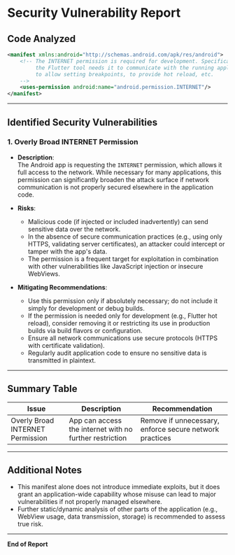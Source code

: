 # Security Vulnerability Report

## Code Analyzed

```xml
<manifest xmlns:android="http://schemas.android.com/apk/res/android">
    <!-- The INTERNET permission is required for development. Specifically,
         the Flutter tool needs it to communicate with the running application
         to allow setting breakpoints, to provide hot reload, etc.
    -->
    <uses-permission android:name="android.permission.INTERNET"/>
</manifest>
```

---

## Identified Security Vulnerabilities

### 1. Overly Broad INTERNET Permission

- **Description**:  
  The Android app is requesting the `INTERNET` permission, which allows it full access to the network. While necessary for many applications, this permission can significantly broaden the attack surface if network communication is not properly secured elsewhere in the application code.

- **Risks**:
  - Malicious code (if injected or included inadvertently) can send sensitive data over the network.
  - In the absence of secure communication practices (e.g., using only HTTPS, validating server certificates), an attacker could intercept or tamper with the app's data.
  - The permission is a frequent target for exploitation in combination with other vulnerabilities like JavaScript injection or insecure WebViews.

- **Mitigating Recommendations**:
  - Use this permission only if absolutely necessary; do not include it simply for development or debug builds.
  - If the permission is needed only for development (e.g., Flutter hot reload), consider removing it or restricting its use in production builds via build flavors or configuration.
  - Ensure all network communications use secure protocols (HTTPS with certificate validation).
  - Regularly audit application code to ensure no sensitive data is transmitted in plaintext.

---

## Summary Table

| Issue                              | Description                                              | Recommendation                                         |
|-------------------------------------|----------------------------------------------------------|--------------------------------------------------------|
| Overly Broad INTERNET Permission    | App can access the internet with no further restriction  | Remove if unnecessary, enforce secure network practices|

---

## Additional Notes

- This manifest alone does not introduce immediate exploits, but it does grant an application-wide capability whose misuse can lead to major vulnerabilities if not properly managed elsewhere.
- Further static/dynamic analysis of other parts of the application (e.g., WebView usage, data transmission, storage) is recommended to assess true risk.

---

**End of Report**